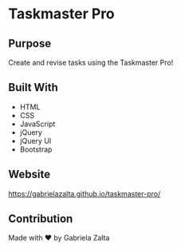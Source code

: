 # Taskmaster Pro

## Purpose
Create and revise tasks using the Taskmaster Pro!

## Built With
* HTML
* CSS
* JavaScript
* jQuery
* jQuery UI
* Bootstrap

## Website
https://gabrielazalta.github.io/taskmaster-pro/


## Contribution
Made with ❤️ by Gabriela Zalta